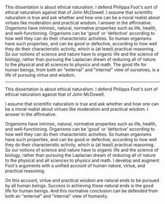 This dissertation is about ethical naturalism. I defend Philippa Foot's sort of ethical naturalism against that of John McDowell. I assume that scientific naturalism is true and ask whether and how one can be a moral realist about virtues like moderation and practical wisdom. I answer in the affirmative. Organisms have intrinsic, natural, normative properties such as life, health, and well-functioning. Organisms can be 'good' or 'defective' according to how well they can do their characteristic activities. So human organisms have such properties, and can be good or defective, according to how well they do their characteristic activity, which is (at least) practical reasoning. So our notions of science and nature have to organic life and the science of biology, rather than pursuing the Laplacian dream of reducing all of nature to the physical and all sciences to physics and math.  The good life for human beings, from both an "external" and "internal" view of ourselves, is a life of pursuing virtue and wisdom. 


--- 

This dissertation is about ethical naturalism. I defend Philippa Foot's sort of ethical naturalism against that of John McDowell. 

I assume that scientific naturalism is true and ask whether and how one can be a moral realist about virtues like moderation and practical wisdom. I answer in the affirmative. 

Organisms have intrinsic, natural, normative properties such as life, health, and well-functioning. Organisms can be 'good' or 'defective' according to how well they can do their characteristic activities. So human organisms have such properties, and can be good or defective, according to how well they do their characteristic activity, which is (at least) practical reasoning. So our notions of science and nature have to organic life and the science of biology, rather than pursuing the Laplacian dream of reducing all of nature to the physical and all sciences to physics and math. I develop and augment Foot's arguments with a unified account of human nature, virtue, and practical reasoning.  

On this account, virtue and practical wisdom are natural ends to be pursued by all human beings. Success in achieving these natural ends is the good life for human beings. And this normative conclusion can be defended from both an "external" and "internal" view of humanity.
